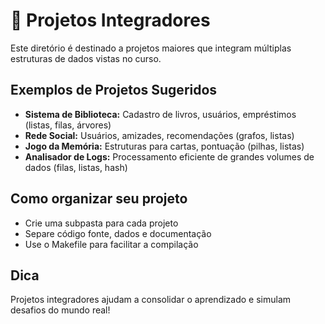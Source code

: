 # 📁 Projetos Integradores

Este diretório é destinado a projetos maiores que integram múltiplas estruturas de dados vistas no curso.

## Exemplos de Projetos Sugeridos
- **Sistema de Biblioteca:** Cadastro de livros, usuários, empréstimos (listas, filas, árvores)
- **Rede Social:** Usuários, amizades, recomendações (grafos, listas)
- **Jogo da Memória:** Estruturas para cartas, pontuação (pilhas, listas)
- **Analisador de Logs:** Processamento eficiente de grandes volumes de dados (filas, listas, hash)

## Como organizar seu projeto
- Crie uma subpasta para cada projeto
- Separe código fonte, dados e documentação
- Use o Makefile para facilitar a compilação

## Dica
Projetos integradores ajudam a consolidar o aprendizado e simulam desafios do mundo real!
